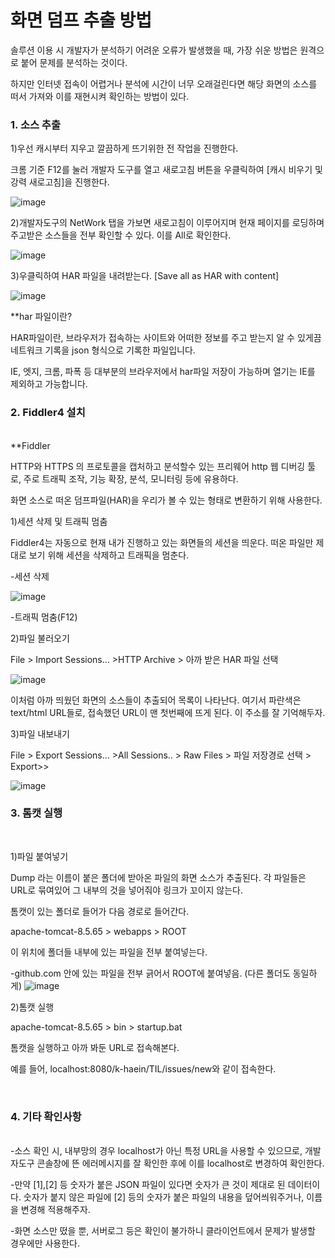 
# 화면 덤프 추출 방법

솔루션 이용 시 개발자가 분석하기 어려운 오류가 발생했을 때, 가장 쉬운 방법은 원격으로 붙어 문제를 분석하는 것이다.

 하지만 인터넷 접속이 어렵거나 분석에 시간이 너무 오래걸린다면 해당 화면의 소스를 떠서 가져와 이를 재현시켜 확인하는 방법이 있다.

### 1. 소스 추출

1)우선 캐시부터 지우고 깔끔하게 뜨기위한 전 작업을 진행한다.

크롬 기준 F12를 눌러 개발자 도구를 열고 새로고침 버튼을 우클릭하여 [캐시 비우기 및 강력 새로고침]을 진행한다.

![image](https://user-images.githubusercontent.com/75053256/137066517-3040c0dd-12ee-4b02-8123-2f198625deb0.png)

2)개발자도구의 NetWork 탭을 가보면 새로고침이 이루어지며 현재 페이지를 로딩하며 주고받은 소스들을 전부 확인할 수 있다. 이를 All로 확인한다.

![image](https://user-images.githubusercontent.com/75053256/137066887-f2e2d60c-0a01-4e10-af61-df57ad4e87b7.png)

3)우클릭하여 HAR 파일을 내려받는다.
[Save all as HAR with content]

![image](https://user-images.githubusercontent.com/75053256/137067014-9d9b22ff-be2f-4b1a-8299-1f01e2130e03.png)

**har 파일이란?

HAR파일이란, 브라우저가 접속하는 사이트와 어떠한 정보를 주고 받는지 알 수 있게끔 네트워크 기록을 json 형식으로 기록한 파일입니다.

IE, 엣지, 크롬, 파폭 등 대부분의 브라우저에서 har파일 저장이 가능하며 열기는 IE를 제외하고 가능합니다.


### 2. Fiddler4 설치

<br>
**Fiddler

HTTP와 HTTPS 의 프로토콜을 캡처하고 분석할수 있는 프리웨어 http 웹 디버깅 툴로, 주로 트래픽 조작, 기능 확장, 분석, 모니터링 등에 유용하다.

화면 소스로 떠온 덤프파일(HAR)을 우리가 볼 수 있는 형태로 변환하기 위해 사용한다.

1)세션 삭제 및 트래픽 멈춤

Fiddler4는 자동으로 현재 내가 진행하고 있는 화면들의 세션을 띄운다. 떠온 파일만 제대로 보기 위해 세션을 삭제하고 트래픽을 멈춘다.

-세션 삭제

![image](https://user-images.githubusercontent.com/75053256/137068341-5d308a84-9219-40b7-81dc-9b9c5201b5e7.png)

-트래픽 멈춤(F12)

2)파일 불러오기

File > Import Sessions... >HTTP Archive > 아까 받은 HAR 파일 선택

![image](https://user-images.githubusercontent.com/75053256/137068606-6156887c-85d8-4bbc-95c8-862203ca97cd.png)

이처럼 아까 띄웠던 화면의 소스들이 추출되어 목록이 나타난다. 여기서 파란색은 text/html URL들로, 접속했던 URL이 맨 첫번째에 뜨게 된다. 이 주소를 잘 기억해두자.

3)파일 내보내기

File > Export Sessions... >All Sessions.. > Raw Files > 파일 저장경로 선택 > Export>>

![image](https://user-images.githubusercontent.com/75053256/137068791-3e15e163-3885-4f0f-8d47-96cb1d6c2a1b.png)


### 3. 톰캣 실행

<br>

1)파일 붙여넣기

Dump 라는 이름이 붙은 폴더에 받아온 파일의 화면 소스가 추출된다. 각 파일들은 URL로 묶여있어 그 내부의 것을 넣어줘야 링크가 꼬이지 않는다.

톰캣이 있는 폴더로 들어가 다음 경로로 들어간다.

apache-tomcat-8.5.65 > webapps > ROOT

이 위치에 폴더들 내부에 있는 파일을 전부 붙여넣는다.

-github.com 안에 있는 파일을 전부 긁어서 ROOT에 붙여넣음. (다른 폴더도 동일하게)
![image](https://user-images.githubusercontent.com/75053256/137069461-087d2a64-b53c-4652-bd0a-27539e18c4a4.png)

2)톰캣 실행

apache-tomcat-8.5.65 > bin > startup.bat

톰캣을 실행하고 아까 봐둔 URL로 접속해본다.

예를 들어, localhost:8080/k-haein/TIL/issues/new와 같이 접속한다.

<br>

### 4. 기타 확인사항
<br>
-소스 확인 시, 내부망의 경우 localhost가 아닌 특정 URL을 사용할 수 있으므로, 개발자도구 콘솔창에 뜬 에러메시지를 잘 확인한 후에 이를 localhost로 변경하여 확인한다.

-만약 [1],[2] 등 숫자가 붙은 JSON 파일이 있다면 숫자가 큰 것이 제대로 된 데이터이다. 숫자가 붙지 않은 파일에 [2] 등의 숫자가 붙은 파일의 내용을 덮어씌워주거나, 이름을 변경해 적용해주자.

-화면 소스만 떴을 뿐, 서버로그 등은 확인이 불가하니 클라이언트에서 문제가 발생할 경우에만 사용한다.

<!-- 2021.10.13 -->